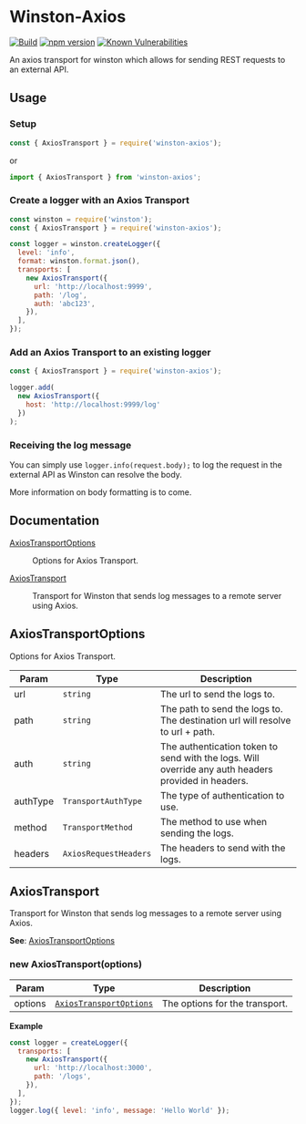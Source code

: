 # Winston-Axios

[![Build](https://github.com/Aerilym/winston-axios/actions/workflows/build.yml/badge.svg)](https://github.com/Aerilym/winston-axios/actions/workflows/build.yml)
[![npm version](https://badge.fury.io/js/winston-axios.svg)](https://badge.fury.io/js/winston-axios)
[![Known Vulnerabilities](https://snyk.io/test/github/aerilym/winston-axios/badge.svg)](https://snyk.io/test/github/aerilym/winston-axios)

An axios transport for winston which allows for sending REST requests to an external API.

## Usage

### Setup

```JavaScript
const { AxiosTransport } = require('winston-axios');
```

or

```TypeScript
import { AxiosTransport } from 'winston-axios';
```

### Create a logger with an Axios Transport

```JavaScript
const winston = require('winston');
const { AxiosTransport } = require('winston-axios');

const logger = winston.createLogger({
  level: 'info',
  format: winston.format.json(),
  transports: [
    new AxiosTransport({
      url: 'http://localhost:9999',
      path: '/log',
      auth: 'abc123',
    }),
  ],
});
```

### Add an Axios Transport to an existing logger

```JavaScript
const { AxiosTransport } = require('winston-axios');

logger.add(
  new AxiosTransport({
    host: 'http://localhost:9999/log'
  })
);
```

### Receiving the log message

You can simply use `logger.info(request.body);` to log the request in the external API as Winston can resolve the body.

More information on body formatting is to come.

## Documentation

<dl>
<dt><a href="#AxiosTransportOptions">AxiosTransportOptions</a></dt>
<dd><p>Options for Axios Transport.</p>
</dd>
<dt><a href="#AxiosTransport">AxiosTransport</a></dt>
<dd><p>Transport for Winston that sends log messages to a remote server using Axios.</p>
</dd>
</dl>

<a name="AxiosTransportOptions"></a>

## AxiosTransportOptions

Options for Axios Transport.

| Param    | Type                             | Description                                                                                         |
| -------- | -------------------------------- | --------------------------------------------------------------------------------------------------- |
| url      | <code>string</code>              | The url to send the logs to.                                                                        |
| path     | <code>string</code>              | The path to send the logs to. The destination url will resolve to url + path.                       |
| auth     | <code>string</code>              | The authentication token to send with the logs. Will override any auth headers provided in headers. |
| authType | <code>TransportAuthType</code>   | The type of authentication to use.                                                                  |
| method   | <code>TransportMethod</code>     | The method to use when sending the logs.                                                            |
| headers  | <code>AxiosRequestHeaders</code> | The headers to send with the logs.                                                                  |

<a name="AxiosTransport"></a>

## AxiosTransport

Transport for Winston that sends log messages to a remote server using Axios.

**See**: [AxiosTransportOptions](#AxiosTransportOptions)  
<a name="new_AxiosTransport_new"></a>

### new AxiosTransport(options)

| Param   | Type                                                         | Description                    |
| ------- | ------------------------------------------------------------ | ------------------------------ |
| options | [<code>AxiosTransportOptions</code>](#AxiosTransportOptions) | The options for the transport. |

**Example**

```js
const logger = createLogger({
  transports: [
    new AxiosTransport({
      url: 'http://localhost:3000',
      path: '/logs',
    }),
  ],
});
logger.log({ level: 'info', message: 'Hello World' });
```
